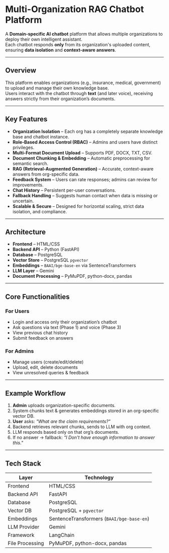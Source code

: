 # Multi-Organization RAG Chatbot Platform

A **Domain-specific AI chatbot** platform that allows multiple organizations to deploy their own intelligent assistant.  
Each chatbot responds **only** from its organization's uploaded content, ensuring **data isolation** and **context-aware answers**.

---

## Overview
This platform enables organizations (e.g., insurance, medical, government) to upload and manage their own knowledge base.  
Users interact with the chatbot through **text** (and later voice), receiving answers strictly from their organization’s documents.

---

## Key Features
- **Organization Isolation** – Each org has a completely separate knowledge base and chatbot instance.
- **Role-Based Access Control (RBAC)** – Admins and users have distinct privileges.
- **Multi-Format Document Upload** – Supports PDF, DOCX, TXT, CSV.
- **Document Chunking & Embedding** – Automatic preprocessing for semantic search.
- **RAG (Retrieval-Augmented Generation)** – Accurate, context-aware answers from org-specific data.
- **Feedback System** – Users can rate responses; admins can review for improvements.
- **Chat History** – Persistent per-user conversations.
- **Fallback Handling** – Suggests human contact when data is missing or uncertain.
- **Scalable & Secure** – Designed for horizontal scaling, strict data isolation, and compliance.

---

## Architecture
- **Frontend** – HTML/CSS
- **Backend API** – Python (FastAPI)
- **Database** – PostgreSQL
- **Vector Store** – PostgreSQL `pgvector`
- **Embeddings** – `BAAI/bge-base-en` via SentenceTransformers
- **LLM Layer** – Gemini
- **Document Processing** – PyMuPDF, python-docx, pandas


---


## Core Functionalities
### For Users
- Login and access only their organization’s chatbot
- Ask questions via text (Phase 1) and voice (Phase 3)
- View previous chat history
- Submit feedback on answers

### For Admins
- Manage users (create/edit/delete)
- Upload, edit, delete documents
- View unresolved queries & feedback

---

##  Example Workflow
1. **Admin** uploads organization-specific documents.
2. System chunks text & generates embeddings stored in an org-specific vector DB.
3. **User** asks: *"What are the claim requirements?"*
4. Backend retrieves relevant chunks, sends to LLM with org context.
5. LLM responds based only on that org’s documents.
6. If no answer → fallback: *"I Don't have enough information to answer this."*

---

## Tech Stack
| Layer               | Technology |
|---------------------|------------|
| Frontend            | HTML/CSS |
| Backend API         | FastAPI |
| Database            | PostgreSQL |
| Vector DB           | PostgreSQL + `pgvector` |
| Embeddings          | SentenceTransformers (`BAAI/bge-base-en`) |
| LLM Provider        | Gemini |
| Framework           | LangChain |
| File Processing     | PyMuPDF, python-docx, pandas |




